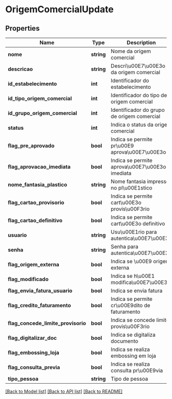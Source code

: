 # OrigemComercialUpdate

## Properties
Name | Type | Description | Notes
------------ | ------------- | ------------- | -------------
**nome** | **string** | Nome da origem comercial | [optional] 
**descricao** | **string** | Descri\u00E7\u00E3o da origem comercial | [optional] 
**id_estabelecimento** | **int** | Identificador do estabelecimento | [optional] 
**id_tipo_origem_comercial** | **int** | Identificador do tipo de origem comercial | [optional] 
**id_grupo_origem_comercial** | **int** | Identificador do grupo de origem comercial | [optional] 
**status** | **int** | Indica o status da origem comercial | [optional] 
**flag_pre_aprovado** | **bool** | Indica se permite pr\u00E9 aprova\u00E7\u00E3o | [optional] 
**flag_aprovacao_imediata** | **bool** | Indica se permite aprova\u00E7\u00E3o imediata | [optional] 
**nome_fantasia_plastico** | **string** | Nome fantasia impresso no pl\u00E1stico | [optional] 
**flag_cartao_provisorio** | **bool** | Indica se permite cart\u00E3o provis\u00F3rio | [optional] 
**flag_cartao_definitivo** | **bool** | Indica se permite cart\u00E3o definitivo | [optional] 
**usuario** | **string** | Usu\u00E1rio para autentica\u00E7\u00E3o | [optional] 
**senha** | **string** | Senha para autentica\u00E7\u00E3o | [optional] 
**flag_origem_externa** | **bool** | Indica se \u00E9 origem externa | [optional] 
**flag_modificado** | **bool** | Indica se h\u00E1 modifica\u00E7\u00E3o | [optional] 
**flag_envia_fatura_usuario** | **bool** | Indica se envia fatura | [optional] 
**flag_credito_faturamento** | **bool** | Indica se permite cr\u00E9dito de faturamento | [optional] 
**flag_concede_limite_provisorio** | **bool** | Indica se concede limite provis\u00F3rio | [optional] 
**flag_digitalizar_doc** | **bool** | Indica se digitaliza documento | [optional] 
**flag_embossing_loja** | **bool** | Indica se realiza embossing em loja | [optional] 
**flag_consulta_previa** | **bool** | Indica se realiza consulta pr\u00E9via | [optional] 
**tipo_pessoa** | **string** | Tipo de pessoa | [optional] 

[[Back to Model list]](../README.md#documentation-for-models) [[Back to API list]](../README.md#documentation-for-api-endpoints) [[Back to README]](../README.md)


